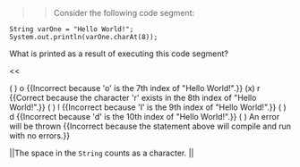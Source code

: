 >>Consider the following code segment:
<pre><code>String varOne = "Hello World!";
System.out.println(varOne.charAt(8));
</code></pre>
<p>What is printed as a result of executing this code segment?</p><<

( ) o {{Incorrect because 'o' is the 7th index of "Hello World!".}}
(x) r {{Correct because the character 'r' exists in the 8th index of "Hello World!".}}
( ) l {{Incorrect because 'l' is the 9th index of "Hello World!".}}
( ) d {{Incorrect because 'd' is the 10th index of "Hello World!".}}
( ) An error will be thrown {{Incorrect because the statement above will compile and run with no errors.}}

||The space in the <code>String</code> counts as a character. ||
